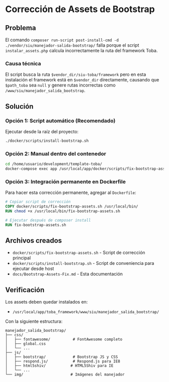 # Corrección de Assets de Bootstrap

## Problema

El comando `composer run-script post-install-cmd -d ./vendor/siu/manejador-salida-bootstrap/` falla porque el script `instalar_assets.php` calcula incorrectamente la ruta del framework Toba.

### Causa técnica

El script busca la ruta `$vendor_dir/siu-toba/framework` pero en esta instalación el framework está en `$vendor_dir` directamente, causando que `$path_toba` sea `null` y genere rutas incorrectas como `/www/siu/manejador_salida_bootstrap`.

## Solución

### Opción 1: Script automático (Recomendado)

Ejecutar desde la raíz del proyecto:

```bash
./docker/scripts/install-bootstrap.sh
```

### Opción 2: Manual dentro del contenedor

```bash
cd /home/usuario/development/template-toba/
docker-compose exec app /usr/local/app/docker/scripts/fix-bootstrap-assets.sh
```

### Opción 3: Integración permanente en Dockerfile

Para hacer esta corrección permanente, agregar al `Dockerfile`:

```dockerfile
# Copiar script de corrección
COPY docker/scripts/fix-bootstrap-assets.sh /usr/local/bin/
RUN chmod +x /usr/local/bin/fix-bootstrap-assets.sh

# Ejecutar después de composer install
RUN fix-bootstrap-assets.sh
```

## Archivos creados

- `docker/scripts/fix-bootstrap-assets.sh` - Script de corrección principal
- `docker/scripts/install-bootstrap.sh` - Script de conveniencia para ejecutar desde host
- `docs/Bootstrap-Assets-Fix.md` - Esta documentación

## Verificación

Los assets deben quedar instalados en:
- `/usr/local/app/toba_framework/www/siu/manejador_salida_bootstrap/`

Con la siguiente estructura:
```
manejador_salida_bootstrap/
├── css/
│   ├── fontawesome/          # FontAwesome completo
│   ├── global.css
│   └── ...
├── js/
│   ├── bootstrap/            # Bootstrap JS y CSS
│   ├── respond.js/           # Respond.js para IE8
│   ├── html5shiv/           # HTML5Shiv para IE
│   └── ...
└── img/                     # Imágenes del manejador
```